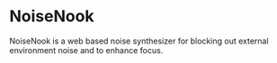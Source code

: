 # NoiseNook
NoiseNook is a web based noise synthesizer for blocking out external environment noise and to enhance focus.

